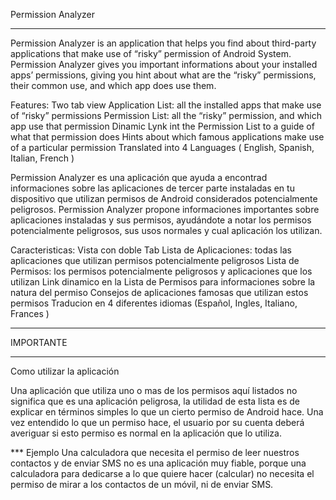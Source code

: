Permission Analyzer
************************************

Permission Analyzer is an application that helps you find about third-party applications that make use of “risky” permission of Android System.
Permission Analyzer gives you important informations about your installed apps’ permissions, giving you hint about what are the “risky” permissions, their common use, and which app does use them.

Features:
Two tab view
Application List: all the installed apps that make use of “risky” permissions
Permission List: all the “risky” permission, and which app use that permission
Dinamic Lynk int the Permission List to a guide of what that permission does
Hints about which famous applications make use of a particular permission
Translated into 4 Languages ( English, Spanish, Italian, French )

Permission Analyzer es una aplicación que ayuda a encontrad informaciones sobre las aplicaciones de tercer parte instaladas en tu dispositivo que utilizan permisos de Android considerados potencialmente peligrosos.
Permission Analyzer propone informaciones importantes sobre aplicaciones instaladas y sus permisos, ayudándote a notar los permisos potencialmente peligrosos, sus usos normales y cual aplicación los utilizan.

Caracteristicas:
Vista con doble Tab
Lista de Aplicaciones: todas las aplicaciones que utilizan permisos potencialmente peligrosos
Lista de Permisos: los permisos potencialmente peligrosos y aplicaciones que los utilizan
Link dinamico en la Lista de Permisos para informaciones sobre la natura del permiso
Consejos de aplicaciones famosas que utilizan estos permisos
Traducion en 4 diferentes idiomas (Español, Ingles, Italiano, Frances )

*********************************
IMPORTANTE
*********************************
Como utilizar la aplicación

Una aplicación que utiliza uno o mas de los permisos aquí listados no significa que es una aplicación peligrosa, la utilidad de esta lista es de explicar en términos simples lo que un cierto permiso de Android hace.
Una vez entendido lo que un permiso hace, el usuario por su cuenta deberá averiguar si esto permiso es normal en la aplicación que lo utiliza.

*** Ejemplo
Una calculadora que necesita el permiso de leer nuestros contactos y de enviar SMS no es una aplicación muy fiable, porque una calculadora para dedicarse a lo que quiere hacer (calcular) no necesita el permiso de mirar a los contactos de un móvil, ni de enviar SMS.
